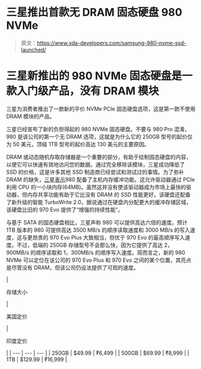# 三星推出首款无 DRAM 固态硬盘 980 NVMe

> 原文：<https://www.xda-developers.com/samsung-980-nvme-ssd-launched/>

# 三星新推出的 980 NVMe 固态硬盘是一款入门级产品，没有 DRAM 模块

三星为消费者推出了一款新的平价 NVMe PCIe 固态硬盘选项，这是第一款不使用 DRAM 模块的产品。

三星已经宣布了新的负担得起的 980 NVMe 固态硬盘。不要与 980 Pro 混淆，980 是该公司的第一个无 DRAM 选项，这就是为什么它的 250GB 型号的起价仅为 50 美元，顶级 1TB 型号的起价高达 130 美元的主要原因。

DRAM 或动态随机存取存储器是一个重要的部分，有助于绘制固态硬盘的内容，以便它可以快速有效地访问您的数据。通过完全移除该模块，三星成功降低了 SSD 的价格，这是许多其他 SSD 制造商已经尝试和测试过的事情。为了弥补 DRAM 的缺失，[三星表示](https://news.samsung.com/global/samsungs-980-nvme-ssd-combines-speed-and-affordability-to-set-a-new-standard-in-consumer-ssd-performance)980 配备了主机内存缓冲功能。这允许驱动器通过 PCIe 利用 CPU 的一小块内存(64MB)。虽然这并没有使该驱动器成为市场上最快的驱动器，但内存共享功能有助于它比没有 DRAM 的 SSD 性能更好。该硬盘还配备了新升级的智能 TurboWrite 2.0，据说通过在硬盘内分配更大的缓冲存储区域，该硬盘比旧的 970 Evo 提供了“增强的持续性能”。

与基于 SATA 的固态硬盘相比，三星声称 980 可以提供高达六倍的速度。预计 1TB 版本的 980 可提供高达 3500 MB/s 的顺序读取速度和 3000 MB/s 的写入速度，这与更昂贵的 970 Evo Plus 大致相当，但优于 970 Evo 的最高顺序写入速度。不过，低端的 250GB 存储型号不会那么快，因为它提供了高达 2，900MB/s 的顺序读取和 1，300MB/s 的顺序写入速度。简而言之，新的 980 NVMe 可以定位在该公司的 970 Evo Plus 和 970 Evo 之间的某个位置，其亮点是尽管没有 DRAM，但该公司仍设法提供了可观的速度。

| 

存储大小

 | 

美国定价

 | 

印度定价

 |
| --- | --- | --- |
| 250GB | $49.99 | ₹6,499 |
| 500GB | $69.99 | ₹8,999 |
| 1TB | $129.99 | ₹16,999 |